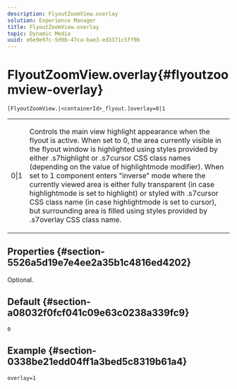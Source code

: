 ```yaml
---
description: FlyoutZoomView.overlay
solution: Experience Manager
title: FlyoutZoomView.overlay
topic: Dynamic Media
uuid: e6e9e97c-5d9b-47ca-bae3-ed3371c5ff9b
---
```


# FlyoutZoomView.overlay{#flyoutzoomview-overlay}

`[FlyoutZoomView.|<containerId>_flyout.]overlay=0|1`

<table id="table_D052090D052D4273B37872C0C7E09E4B"> 
 <tbody> 
  <tr> 
   <td colname="col1"> <p><span class="codeph"> 0|1</span> </p> </td> 
   <td colname="col2"> <p> Controls the main view highlight appearance when the flyout is active. When set to <span class="codeph"> 0</span>, the area currently visible in the flyout window is highlighted using styles provided by either <span class="codeph"> .s7highlight</span> or <span class="codeph"> .s7cursor</span> CSS class names (depending on the value of <span class="codeph"> highlightmode</span> modifier). When set to <span class="codeph"> 1</span> component enters "inverse" mode where the currently viewed area is either fully transparent (in case <span class="codeph"> highlightmode</span> is set to <span class="codeph"> highlight</span>) or styled with <span class="codeph"> .s7cursor</span> CSS class name (in case <span class="codeph"> highlightmode</span> is set to <span class="codeph"> cursor</span>), but surrounding area is filled using styles provided by <span class="codeph"> .s7overlay</span> CSS class name. </p> </td> 
  </tr> 
 </tbody> 
</table>

## Properties {#section-5526a5d19e7e4ee2a35b1c4816ed4202}

Optional.

## Default {#section-a08032f0fcf041c09e63c0238a339fc9}

`0`

## Example {#section-0338be21edd04ff1a3bed5c8319b61a4}

`overlay=1` 
